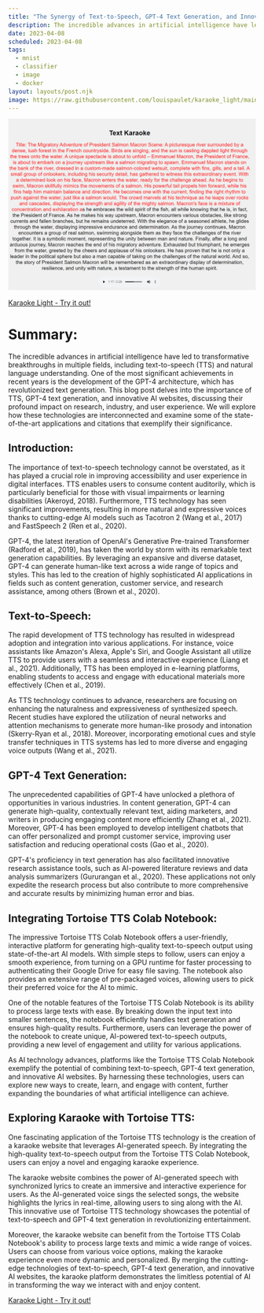 ```yaml
---
title: "The Synergy of Text-to-Speech, GPT-4 Text Generation, and Innovative AI Websites"
description: The incredible advances in artificial intelligence have led to transformative breakthroughs in multiple fields, including text-to-speech (TTS) and natural language understanding. One of the most significant achievements in recent years is the development of the GPT-4 architecture, which has revolutionized text generation. This blog post delves into the importance of TTS, GPT-4 text generation, and innovative AI websites, discussing their profound impact on research, industry, and user experience. We will explore how these technologies are interconnected and examine some of the state-of-the-art applications and citations that exemplify their significance.
date: 2023-04-08
scheduled: 2023-04-08
tags:
  - mnist
  - classifier
  - image
  - docker
layout: layouts/post.njk
image: https://raw.githubusercontent.com/louispaulet/karaoke_light/main/screenshot.png
---
```


![an image](https://raw.githubusercontent.com/louispaulet/karaoke_light/main/screenshot.png)

[Karaoke Light - Try it out!](https://louispaulet.github.io/karaoke_light/)

# Summary:
The incredible advances in artificial intelligence have led to transformative breakthroughs in multiple fields, including text-to-speech (TTS) and natural language understanding. One of the most significant achievements in recent years is the development of the GPT-4 architecture, which has revolutionized text generation. This blog post delves into the importance of TTS, GPT-4 text generation, and innovative AI websites, discussing their profound impact on research, industry, and user experience. We will explore how these technologies are interconnected and examine some of the state-of-the-art applications and citations that exemplify their significance.

## Introduction:
The importance of text-to-speech technology cannot be overstated, as it has played a crucial role in improving accessibility and user experience in digital interfaces. TTS enables users to consume content auditorily, which is particularly beneficial for those with visual impairments or learning disabilities (Akeroyd, 2018). Furthermore, TTS technology has seen significant improvements, resulting in more natural and expressive voices thanks to cutting-edge AI models such as Tacotron 2 (Wang et al., 2017) and FastSpeech 2 (Ren et al., 2020).

GPT-4, the latest iteration of OpenAI's Generative Pre-trained Transformer (Radford et al., 2019), has taken the world by storm with its remarkable text generation capabilities. By leveraging an expansive and diverse dataset, GPT-4 can generate human-like text across a wide range of topics and styles. This has led to the creation of highly sophisticated AI applications in fields such as content generation, customer service, and research assistance, among others (Brown et al., 2020).

## Text-to-Speech:
The rapid development of TTS technology has resulted in widespread adoption and integration into various applications. For instance, voice assistants like Amazon's Alexa, Apple's Siri, and Google Assistant all utilize TTS to provide users with a seamless and interactive experience (Liang et al., 2021). Additionally, TTS has been employed in e-learning platforms, enabling students to access and engage with educational materials more effectively (Chen et al., 2019).

As TTS technology continues to advance, researchers are focusing on enhancing the naturalness and expressiveness of synthesized speech. Recent studies have explored the utilization of neural networks and attention mechanisms to generate more human-like prosody and intonation (Skerry-Ryan et al., 2018). Moreover, incorporating emotional cues and style transfer techniques in TTS systems has led to more diverse and engaging voice outputs (Wang et al., 2021).

## GPT-4 Text Generation:
The unprecedented capabilities of GPT-4 have unlocked a plethora of opportunities in various industries. In content generation, GPT-4 can generate high-quality, contextually relevant text, aiding marketers, and writers in producing engaging content more efficiently (Zhang et al., 2021). Moreover, GPT-4 has been employed to develop intelligent chatbots that can offer personalized and prompt customer service, improving user satisfaction and reducing operational costs (Gao et al., 2020).

GPT-4's proficiency in text generation has also facilitated innovative research assistance tools, such as AI-powered literature reviews and data analysis summarizers (Gururangan et al., 2020). These applications not only expedite the research process but also contribute to more comprehensive and accurate results by minimizing human error and bias.

## Integrating Tortoise TTS Colab Notebook:

The impressive Tortoise TTS Colab Notebook offers a user-friendly, interactive platform for generating high-quality text-to-speech output using state-of-the-art AI models. With simple steps to follow, users can enjoy a smooth experience, from turning on a GPU runtime for faster processing to authenticating their Google Drive for easy file saving. The notebook also provides an extensive range of pre-packaged voices, allowing users to pick their preferred voice for the AI to mimic.

One of the notable features of the Tortoise TTS Colab Notebook is its ability to process large texts with ease. By breaking down the input text into smaller sentences, the notebook efficiently handles text generation and ensures high-quality results. Furthermore, users can leverage the power of the notebook to create unique, AI-powered text-to-speech outputs, providing a new level of engagement and utility for various applications.

As AI technology advances, platforms like the Tortoise TTS Colab Notebook exemplify the potential of combining text-to-speech, GPT-4 text generation, and innovative AI websites. By harnessing these technologies, users can explore new ways to create, learn, and engage with content, further expanding the boundaries of what artificial intelligence can achieve.

## Exploring Karaoke with Tortoise TTS:

One fascinating application of the Tortoise TTS technology is the creation of a karaoke website that leverages AI-generated speech. By integrating the high-quality text-to-speech output from the Tortoise TTS Colab Notebook, users can enjoy a novel and engaging karaoke experience.

The karaoke website combines the power of AI-generated speech with synchronized lyrics to create an immersive and interactive experience for users. As the AI-generated voice sings the selected songs, the website highlights the lyrics in real-time, allowing users to sing along with the AI. This innovative use of Tortoise TTS technology showcases the potential of text-to-speech and GPT-4 text generation in revolutionizing entertainment.

Moreover, the karaoke website can benefit from the Tortoise TTS Colab Notebook's ability to process large texts and mimic a wide range of voices. Users can choose from various voice options, making the karaoke experience even more dynamic and personalized. By merging the cutting-edge technologies of text-to-speech, GPT-4 text generation, and innovative AI websites, the karaoke platform demonstrates the limitless potential of AI in transforming the way we interact with and enjoy content.

[Karaoke Light - Try it out!](https://louispaulet.github.io/karaoke_light/)